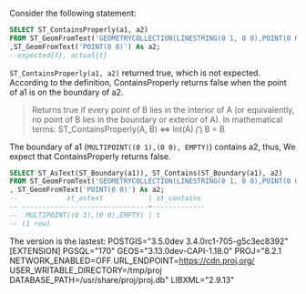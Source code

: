 Consider the following statement:
```sql
SELECT ST_ContainsProperly(a1, a2)
FROM ST_GeomFromText('GEOMETRYCOLLECTION(LINESTRING(0 1, 0 0),POINT(0 0))') As a1
,ST_GeomFromText('POINT(0 0)') As a2;
--expected{f}, actual{t}
```
`ST_ContainsProperly(a1, a2)` returned true, which is not expected. 
According to the definition, ContainsProperly returns false when the point of a1 is on the boundary of a2. 

> Returns true if every point of B lies in the interior of A (or equivalently, no point of B lies in the boundary or exterior of A).
In mathematical terms: ST_ContainsProperly(A, B) ⇔ Int(A) ⋂ B = B

The boundary of a1 (`MULTIPOINT((0 1),(0 0), EMPTY)`) contains a2, thus, We expect that ContainsProperly returns false.
```sql
SELECT ST_AsText(ST_Boundary(a1)), ST_Contains(ST_Boundary(a1), a2)
FROM ST_GeomFromText('GEOMETRYCOLLECTION(LINESTRING(0 1, 0 0),POINT(0 0))') As a1
, ST_GeomFromText('POINT(0 0)') As a2;
--            st_astext           | st_contains 
-- -------------------------------+-------------
--  MULTIPOINT((0 1),(0 0),EMPTY) | t
-- (1 row)
```
The version is the lastest:
POSTGIS="3.5.0dev 3.4.0rc1-705-g5c3ec8392" [EXTENSION] PGSQL="170" GEOS="3.13.0dev-CAPI-1.18.0" PROJ="8.2.1 NETWORK_ENABLED=OFF URL_ENDPOINT=https://cdn.proj.org/ USER_WRITABLE_DIRECTORY=/tmp/proj DATABASE_PATH=/usr/share/proj/proj.db" LIBXML="2.9.13"